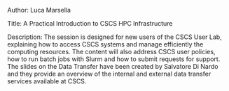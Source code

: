 Author: Luca Marsella

Title: A Practical Introduction to CSCS HPC Infrastructure

Description: 
The session is designed for new users of the CSCS User Lab, explaining how to access CSCS systems and manage efficiently the computing resources.
The content will also address CSCS user policies, how to run batch jobs with Slurm and how to submit requests for support.
The slides on the Data Transfer have been created by Salvatore Di Nardo and they provide an overview of the internal and external data transfer services available at CSCS.
